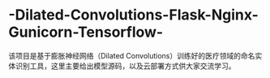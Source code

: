 # -Dilated-Convolutions-Flask-Nginx-Gunicorn-Tensorflow-
该项目是基于膨胀神经网络（Dilated Convolutions）训练好的医疗领域的命名实体识别工具，这里主要给出模型源码，以及云部署方式供大家交流学习。
